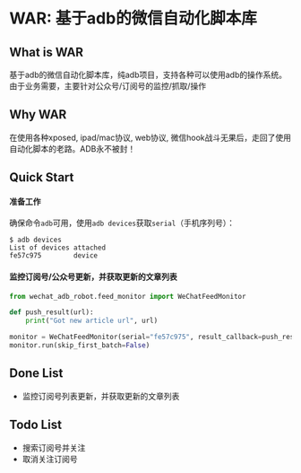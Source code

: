 # WAR: 基于adb的微信自动化脚本库

## What is WAR
基于adb的微信自动化脚本库，纯adb项目，支持各种可以使用adb的操作系统。由于业务需要，主要针对公众号/订阅号的监控/抓取/操作

## Why WAR
在使用各种xposed, ipad/mac协议, web协议, 微信hook战斗无果后，走回了使用自动化脚本的老路。ADB永不被封！

## Quick Start
#### 准备工作
确保命令`adb`可用，使用`adb devices`获取`serial`（手机序列号）：
```shell
$ adb devices
List of devices attached
fe57c975        device
```

#### 监控订阅号/公众号更新，并获取更新的文章列表
```python
from wechat_adb_robot.feed_monitor import WeChatFeedMonitor

def push_result(url):
    print("Got new article url", url)

monitor = WeChatFeedMonitor(serial="fe57c975", result_callback=push_result)
monitor.run(skip_first_batch=False)
```


## Done List
- 监控订阅号列表更新，并获取更新的文章列表

## Todo List
- 搜索订阅号并关注
- 取消关注订阅号